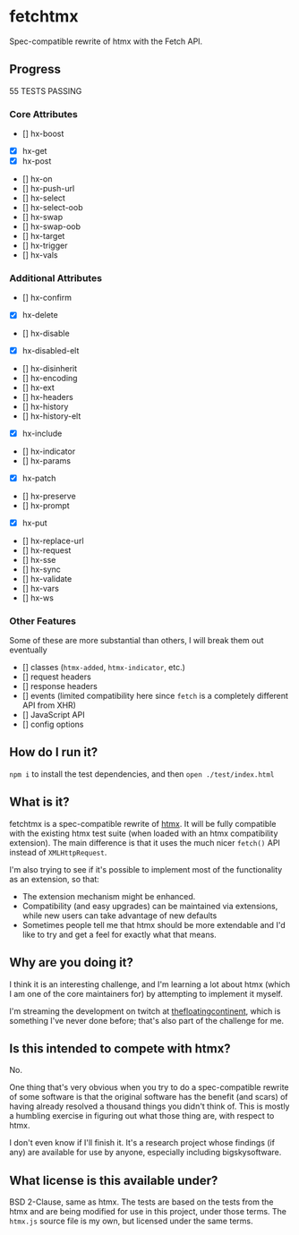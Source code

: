 # fetchtmx
Spec-compatible rewrite of htmx with the Fetch API.

## Progress
55 TESTS PASSING

### Core Attributes
* [] hx-boost
* [x] hx-get
* [x] hx-post
* [] hx-on
* [] hx-push-url
* [] hx-select
* [] hx-select-oob
* [] hx-swap
* [] hx-swap-oob
* [] hx-target
* [] hx-trigger
* [] hx-vals

### Additional Attributes
* [] hx-confirm
* [x] hx-delete
* [] hx-disable
* [x] hx-disabled-elt
* [] hx-disinherit
* [] hx-encoding
* [] hx-ext
* [] hx-headers
* [] hx-history
* [] hx-history-elt
* [x] hx-include
* [] hx-indicator
* [] hx-params
* [x] hx-patch
* [] hx-preserve
* [] hx-prompt
* [x] hx-put
* [] hx-replace-url
* [] hx-request
* [] hx-sse
* [] hx-sync
* [] hx-validate
* [] hx-vars
* [] hx-ws

### Other Features
Some of these are more substantial than others, I will break them out eventually

* [] classes (`htmx-added`, `htmx-indicator`, etc.)
* [] request headers
* [] response headers
* [] events (limited compatibility here since `fetch` is a completely different API from XHR)
* [] JavaScript API
* [] config options


## How do I run it?
`npm i` to install the test dependencies, and then `open ./test/index.html`

## What is it?
fetchtmx is a spec-compatible rewrite of [htmx](https://htmx.org/). It will be fully compatible with
the existing htmx test suite (when loaded with an htmx compatibility extension). The main difference
is that it uses the much nicer `fetch()` API instead of `XMLHttpRequest`.

I'm also trying to see if it's possible to implement most of the functionality as an extension, so
that:

  * The extension mechanism might be enhanced.
  * Compatibility (and easy upgrades) can be maintained via extensions, while new users can take
    advantage of new defaults
  * Sometimes people tell me that htmx should be more extendable and I'd like to try and get a feel
    for exactly what that means.

## Why are you doing it?
I think it is an interesting challenge, and I'm learning a lot about htmx (which I am one of the
core maintainers for) by attempting to implement it myself.

I'm streaming the development on twitch at
[thefloatingcontinent](https://twitch.tv/thefloatingcontinent), which is something I've never done
before; that's also part of the challenge for me.

## Is this intended to compete with htmx?
No.

One thing that's very obvious when you try to do a spec-compatible rewrite of some software is that
the original software has the benefit (and scars) of having already resolved a thousand things you
didn't think of. This is mostly a humbling exercise in figuring out what those thing are, with
respect to htmx.

I don't even know if I'll finish it. It's a research project whose findings (if any) are
available for use by anyone, especially including bigskysoftware.

## What license is this available under?
BSD 2-Clause, same as htmx. The tests are based on the tests from the htmx and are being modified
for use in this project, under those terms. The `htmx.js` source file is my own, but licensed under the same terms.
